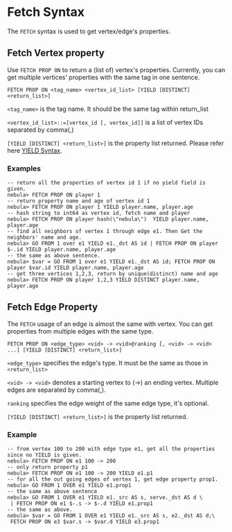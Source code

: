 # Fetch Syntax

The `FETCH` syntax is used to get vertex/edge's properties.

## Fetch Vertex property

Use `FETCH PROP ON` to return a (list of) vertex's properties. Currently, you can get multiple vertices' properties with the same tag in one sentence.

```ngql
FETCH PROP ON <tag_name> <vertex_id_list> [YIELD [DISTINCT] <return_list>]
```

`<tag_name>` is the tag name. It should be the same tag within return_list

`<vertex_id_list>::=[vertex_id [, vertex_id]]` is a list of vertex IDs separated by comma(,)

`[YIELD [DISTINCT] <return_list>]` is the property list returned. Please refer here [YIELD Syntax](yield-syntax.md).

### Examples

```ngql
-- return all the properties of vertex id 1 if no yield field is given.
nebula> FETCH PROP ON player 1
-- return property name and age of vertex id 1
nebula> FETCH PROP ON player 1 YIELD player.name, player.age
-- hash string to int64 as vertex id, fetch name and player
nebula> FETCH PROP ON player hash(\"nebula\")  YIELD player.name, player.age
-- find all neighbors of vertex 1 through edge e1. Then Get the neighbors' name and age.
nebula> GO FROM 1 over e1 YIELD e1._dst AS id | FETCH PROP ON player $-.id YIELD player.name, player.age
-- the same as above sentence.
nebula> $var = GO FROM 1 over e1 YIELD e1._dst AS id; FETCH PROP ON player $var.id YIELD player.name, player.age
-- get three vertices 1,2,3, return by unique(distinct) name and age
nebula> FETCH PROP ON player 1,2,3 YIELD DISTINCT player.name, player.age
```

## Fetch Edge Property

The `FETCH` usage of an edge is almost the same with vertex.
You can get properties from multiple edges with the same type.

```ngql
FETCH PROP ON <edge_type> <vid> -> <vid>@ranking [, <vid> -> <vid> ...] [YIELD [DISTINCT] <return_list>]
```

`<edge_type>` specifies the edge's type. It must be the same as those in `<return_list>`

`<vid> -> <vid>` denotes a starting vertex to (->) an ending vertex. Multiple edges are separated by comma(,).

`ranking` specifies the edge weight of the same edge type, it's optional.

`[YIELD [DISTINCT] <return_list>]` is the property list returned.

### Example

```ngql
-- from vertex 100 to 200 with edge type e1, get all the properties since no YIELD is given.
nebula> FETCH PROP ON e1 100 -> 200
-- only return property p1
nebula> FETCH PROP ON e1 100 -> 200 YIELD e1.p1
-- for all the out going edges of vertex 1, get edge property prop1.
nebula> GO FROM 1 OVER e1 YIELD e1.prop1
-- the same as above sentence
nebula> GO FROM 1 OVER e1 YIELD e1._src AS s, serve._dst AS d \
 | FETCH PROP ON e1 $-.s -> $-.d YIELD e1.prop1
-- the same as above.
nebula> $var = GO FROM 1 OVER e1 YIELD e1._src AS s, e2._dst AS d;\
 FETCH PROP ON e3 $var.s -> $var.d YIELD e3.prop1
```
